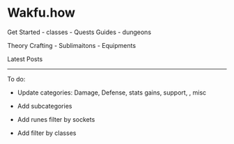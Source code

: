 # Wakfu.how

Get Started
    - classes
    - Quests
Guides
    - dungeons

Theory Crafting
    - Sublimaitons
    - Equipments

Latest Posts

---
To do:

- Update categories: Damage, Defense, stats gains, support, , misc

- Add subcategories

- Add runes filter by sockets

- Add filter by classes
